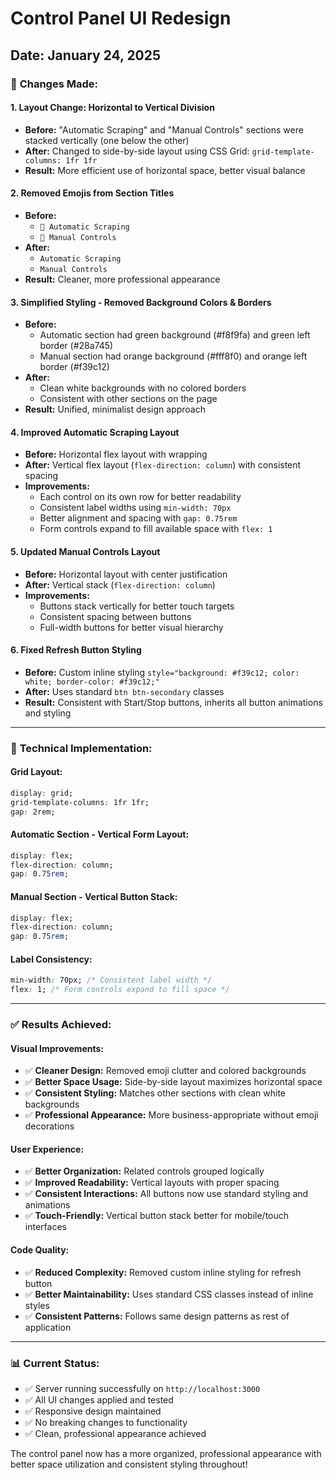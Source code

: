 # Control Panel UI Redesign

## Date: January 24, 2025

### 🎨 **Changes Made:**

#### **1. Layout Change: Horizontal to Vertical Division**

- **Before:** "Automatic Scraping" and "Manual Controls" sections were stacked vertically (one below the other)
- **After:** Changed to side-by-side layout using CSS Grid: `grid-template-columns: 1fr 1fr`
- **Result:** More efficient use of horizontal space, better visual balance

#### **2. Removed Emojis from Section Titles**

- **Before:**
  - `🤖 Automatic Scraping`
  - `👤 Manual Controls`
- **After:**
  - `Automatic Scraping`
  - `Manual Controls`
- **Result:** Cleaner, more professional appearance

#### **3. Simplified Styling - Removed Background Colors & Borders**

- **Before:**
  - Automatic section had green background (#f8f9fa) and green left border (#28a745)
  - Manual section had orange background (#fff8f0) and orange left border (#f39c12)
- **After:**
  - Clean white backgrounds with no colored borders
  - Consistent with other sections on the page
- **Result:** Unified, minimalist design approach

#### **4. Improved Automatic Scraping Layout**

- **Before:** Horizontal flex layout with wrapping
- **After:** Vertical flex layout (`flex-direction: column`) with consistent spacing
- **Improvements:**
  - Each control on its own row for better readability
  - Consistent label widths using `min-width: 70px`
  - Better alignment and spacing with `gap: 0.75rem`
  - Form controls expand to fill available space with `flex: 1`

#### **5. Updated Manual Controls Layout**

- **Before:** Horizontal layout with center justification
- **After:** Vertical stack (`flex-direction: column`)
- **Improvements:**
  - Buttons stack vertically for better touch targets
  - Consistent spacing between buttons
  - Full-width buttons for better visual hierarchy

#### **6. Fixed Refresh Button Styling**

- **Before:** Custom inline styling `style="background: #f39c12; color: white; border-color: #f39c12;"`
- **After:** Uses standard `btn btn-secondary` classes
- **Result:** Consistent with Start/Stop buttons, inherits all button animations and styling

---

### 🔧 **Technical Implementation:**

#### **Grid Layout:**

```css
display: grid;
grid-template-columns: 1fr 1fr;
gap: 2rem;
```

#### **Automatic Section - Vertical Form Layout:**

```css
display: flex;
flex-direction: column;
gap: 0.75rem;
```

#### **Manual Section - Vertical Button Stack:**

```css
display: flex;
flex-direction: column;
gap: 0.75rem;
```

#### **Label Consistency:**

```css
min-width: 70px; /* Consistent label width */
flex: 1; /* Form controls expand to fill space */
```

---

### ✅ **Results Achieved:**

#### **Visual Improvements:**

- ✅ **Cleaner Design:** Removed emoji clutter and colored backgrounds
- ✅ **Better Space Usage:** Side-by-side layout maximizes horizontal space
- ✅ **Consistent Styling:** Matches other sections with clean white backgrounds
- ✅ **Professional Appearance:** More business-appropriate without emoji decorations

#### **User Experience:**

- ✅ **Better Organization:** Related controls grouped logically
- ✅ **Improved Readability:** Vertical layouts with proper spacing
- ✅ **Consistent Interactions:** All buttons now use standard styling and animations
- ✅ **Touch-Friendly:** Vertical button stack better for mobile/touch interfaces

#### **Code Quality:**

- ✅ **Reduced Complexity:** Removed custom inline styling for refresh button
- ✅ **Better Maintainability:** Uses standard CSS classes instead of inline styles
- ✅ **Consistent Patterns:** Follows same design patterns as rest of application

---

### 📊 **Current Status:**

- ✅ Server running successfully on `http://localhost:3000`
- ✅ All UI changes applied and tested
- ✅ Responsive design maintained
- ✅ No breaking changes to functionality
- ✅ Clean, professional appearance achieved

The control panel now has a more organized, professional appearance with better space utilization and consistent styling throughout!
